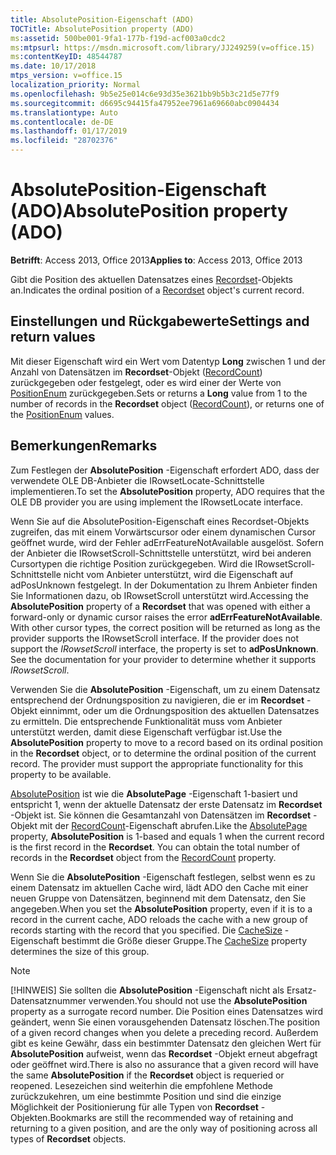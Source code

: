```yaml
---
title: AbsolutePosition-Eigenschaft (ADO)
TOCTitle: AbsolutePosition property (ADO)
ms:assetid: 500be001-9fa1-177b-f19d-acf003a0cdc2
ms:mtpsurl: https://msdn.microsoft.com/library/JJ249259(v=office.15)
ms:contentKeyID: 48544787
ms.date: 10/17/2018
mtps_version: v=office.15
localization_priority: Normal
ms.openlocfilehash: 9b5e25e014c6e93d35e3621bb9b5b3c21d5e77f9
ms.sourcegitcommit: d6695c94415fa47952ee7961a69660abc0904434
ms.translationtype: Auto
ms.contentlocale: de-DE
ms.lasthandoff: 01/17/2019
ms.locfileid: "28702376"
---
```

# <a name="absoluteposition-property-ado"></a><span data-ttu-id="8545c-102">AbsolutePosition-Eigenschaft (ADO)</span><span class="sxs-lookup"><span data-stu-id="8545c-102">AbsolutePosition property (ADO)</span></span>

<span data-ttu-id="8545c-103">**Betrifft**: Access 2013, Office 2013</span><span class="sxs-lookup"><span data-stu-id="8545c-103">**Applies to**: Access 2013, Office 2013</span></span>

<span data-ttu-id="8545c-104">Gibt die Position des aktuellen Datensatzes eines [Recordset](recordset-object-ado.md)-Objekts an.</span><span class="sxs-lookup"><span data-stu-id="8545c-104">Indicates the ordinal position of a [Recordset](recordset-object-ado.md) object's current record.</span></span>

## <a name="settings-and-return-values"></a><span data-ttu-id="8545c-105">Einstellungen und Rückgabewerte</span><span class="sxs-lookup"><span data-stu-id="8545c-105">Settings and return values</span></span>

<span data-ttu-id="8545c-106">Mit dieser Eigenschaft wird ein Wert vom Datentyp **Long** zwischen 1 und der Anzahl von Datensätzen im **Recordset**-Objekt ([RecordCount](recordcount-property-ado.md)) zurückgegeben oder festgelegt, oder es wird einer der Werte von [PositionEnum](positionenum.md) zurückgegeben.</span><span class="sxs-lookup"><span data-stu-id="8545c-106">Sets or returns a **Long** value from 1 to the number of records in the **Recordset** object ([RecordCount](recordcount-property-ado.md)), or returns one of the [PositionEnum](positionenum.md) values.</span></span>

## <a name="remarks"></a><span data-ttu-id="8545c-107">Bemerkungen</span><span class="sxs-lookup"><span data-stu-id="8545c-107">Remarks</span></span>

<span data-ttu-id="8545c-108">Zum Festlegen der **AbsolutePosition** -Eigenschaft erfordert ADO, dass der verwendete OLE DB-Anbieter die IRowsetLocate-Schnittstelle implementieren.</span><span class="sxs-lookup"><span data-stu-id="8545c-108">To set the **AbsolutePosition** property, ADO requires that the OLE DB provider you are using implement the IRowsetLocate interface.</span></span>

<span data-ttu-id="8545c-p101">Wenn Sie auf die AbsolutePosition-Eigenschaft eines Recordset-Objekts zugreifen, das mit einem Vorwärtscursor oder einem dynamischen Cursor geöffnet wurde, wird der Fehler adErrFeatureNotAvailable ausgelöst. Sofern der Anbieter die IRowsetScroll-Schnittstelle unterstützt, wird bei anderen Cursortypen die richtige Position zurückgegeben. Wird die IRowsetScroll-Schnittstelle nicht vom Anbieter unterstützt, wird die Eigenschaft auf adPosUnknown festgelegt. In der Dokumentation zu Ihrem Anbieter finden Sie Informationen dazu, ob IRowsetScroll unterstützt wird.</span><span class="sxs-lookup"><span data-stu-id="8545c-p101">Accessing the **AbsolutePosition** property of a **Recordset** that was opened with either a forward-only or dynamic cursor raises the error **adErrFeatureNotAvailable**. With other cursor types, the correct position will be returned as long as the provider supports the IRowsetScroll interface. If the provider does not support the *IRowsetScroll* interface, the property is set to **adPosUnknown**. See the documentation for your provider to determine whether it supports *IRowsetScroll*.</span></span>

<span data-ttu-id="8545c-p102">Verwenden Sie die **AbsolutePosition** -Eigenschaft, um zu einem Datensatz entsprechend der Ordnungsposition zu navigieren, die er im **Recordset** -Objekt einnimmt, oder um die Ordnungsposition des aktuellen Datensatzes zu ermitteln. Die entsprechende Funktionalität muss vom Anbieter unterstützt werden, damit diese Eigenschaft verfügbar ist.</span><span class="sxs-lookup"><span data-stu-id="8545c-p102">Use the **AbsolutePosition** property to move to a record based on its ordinal position in the **Recordset** object, or to determine the ordinal position of the current record. The provider must support the appropriate functionality for this property to be available.</span></span>

<span data-ttu-id="8545c-p103">[AbsolutePosition](absolutepage-property-ado.md) ist wie die **AbsolutePage** -Eigenschaft 1-basiert und entspricht 1, wenn der aktuelle Datensatz der erste Datensatz im **Recordset** -Objekt ist. Sie können die Gesamtanzahl von Datensätzen im **Recordset** -Objekt mit der [RecordCount](recordcount-property-ado.md)-Eigenschaft abrufen.</span><span class="sxs-lookup"><span data-stu-id="8545c-p103">Like the [AbsolutePage](absolutepage-property-ado.md) property, **AbsolutePosition** is 1-based and equals 1 when the current record is the first record in the **Recordset**. You can obtain the total number of records in the **Recordset** object from the [RecordCount](recordcount-property-ado.md) property.</span></span>

<span data-ttu-id="8545c-117">Wenn Sie die **AbsolutePosition** -Eigenschaft festlegen, selbst wenn es zu einem Datensatz im aktuellen Cache wird, lädt ADO den Cache mit einer neuen Gruppe von Datensätzen, beginnend mit dem Datensatz, den Sie angegeben.</span><span class="sxs-lookup"><span data-stu-id="8545c-117">When you set the **AbsolutePosition** property, even if it is to a record in the current cache, ADO reloads the cache with a new group of records starting with the record that you specified.</span></span> <span data-ttu-id="8545c-118">Die [CacheSize](cachesize-property-ado.md) -Eigenschaft bestimmt die Größe dieser Gruppe.</span><span class="sxs-lookup"><span data-stu-id="8545c-118">The [CacheSize](cachesize-property-ado.md) property determines the size of this group.</span></span>


> [!NOTE]
> <span data-ttu-id="8545c-119">[!HINWEIS] Sie sollten die **AbsolutePosition** -Eigenschaft nicht als Ersatz-Datensatznummer verwenden.</span><span class="sxs-lookup"><span data-stu-id="8545c-119">You should not use the **AbsolutePosition** property as a surrogate record number.</span></span> <span data-ttu-id="8545c-120">Die Position eines Datensatzes wird geändert, wenn Sie einen vorausgehenden Datensatz löschen.</span><span class="sxs-lookup"><span data-stu-id="8545c-120">The position of a given record changes when you delete a preceding record.</span></span> <span data-ttu-id="8545c-121">Außerdem gibt es keine Gewähr, dass ein bestimmter Datensatz den gleichen Wert für **AbsolutePosition** aufweist, wenn das **Recordset** -Objekt erneut abgefragt oder geöffnet wird.</span><span class="sxs-lookup"><span data-stu-id="8545c-121">There is also no assurance that a given record will have the same **AbsolutePosition** if the **Recordset** object is requeried or reopened.</span></span> <span data-ttu-id="8545c-122">Lesezeichen sind weiterhin die empfohlene Methode zurückzukehren, um eine bestimmte Position und sind die einzige Möglichkeit der Positionierung für alle Typen von **Recordset** -Objekten.</span><span class="sxs-lookup"><span data-stu-id="8545c-122">Bookmarks are still the recommended way of retaining and returning to a given position, and are the only way of positioning across all types of **Recordset** objects.</span></span>


